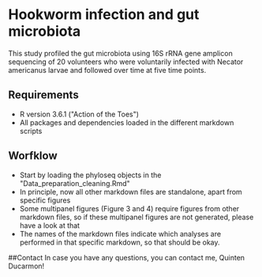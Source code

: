 # Hookworm infection and gut microbiota

This study profiled the gut microbiota using 16S rRNA gene amplicon sequencing of 20 volunteers who were voluntarily infected with Necator americanus larvae and followed over time at five time points.

## Requirements
- R version 3.6.1 ("Action of the Toes")
- All packages and dependencies loaded in the different markdown scripts

## Worfklow
- Start by loading the phyloseq objects in the "Data_preparation_cleaning.Rmd"
- In principle, now all other markdown files are standalone, apart from specific figures
- Some multipanel figures (Figure 3 and 4) require figures from other markdown files, so if these multipanel figures are not generated, please have a look at that
- The names of the markdown files indicate which analyses are performed in that specific markdown, so that should be okay.

##Contact
In case you have any questions, you can contact me, Quinten Ducarmon! 